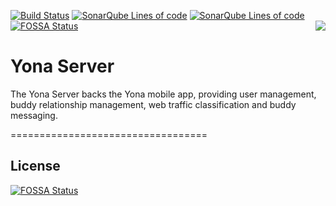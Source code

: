 [![Build Status](https://ci.dev.yona.nu/buildStatus/icon?job=server-pipeline/master)](https://ci.dev.yona.nu/job/server-pipeline/job/master/)
[![SonarQube Lines of code](https://sonar.dev.yona.nu/api/badges/measure?key=YonaServer&metric=ncloc)](https://sonar.dev.yona.nu/dashboard?id=YonaServer)
[![SonarQube Lines of code](https://sonar.dev.yona.nu/api/badges/measure?key=YonaServer&metric=sqale_debt_ratio)](https://sonar.dev.yona.nu/dashboard?id=YonaServer)
[![FOSSA Status](https://app.fossa.io/api/projects/git%2Bgithub.com%2Fyonadev%2Fyona-server.svg?type=shield)](https://app.fossa.io/projects/git%2Bgithub.com%2Fyonadev%2Fyona-server?ref=badge_shield)
<img align="right" src="https://www.cloudbees.com/sites/default/files/styles/large/public/Button-Built-on-CB-1.png">

Yona Server
==================================

The Yona Server backs the Yona mobile app, providing user management, buddy relationship management, web traffic classification and buddy messaging. 

==================================
## License
[![FOSSA Status](https://app.fossa.io/api/projects/git%2Bgithub.com%2Fyonadev%2Fyona-server.svg?type=large)](https://app.fossa.io/projects/git%2Bgithub.com%2Fyonadev%2Fyona-server?ref=badge_large)
